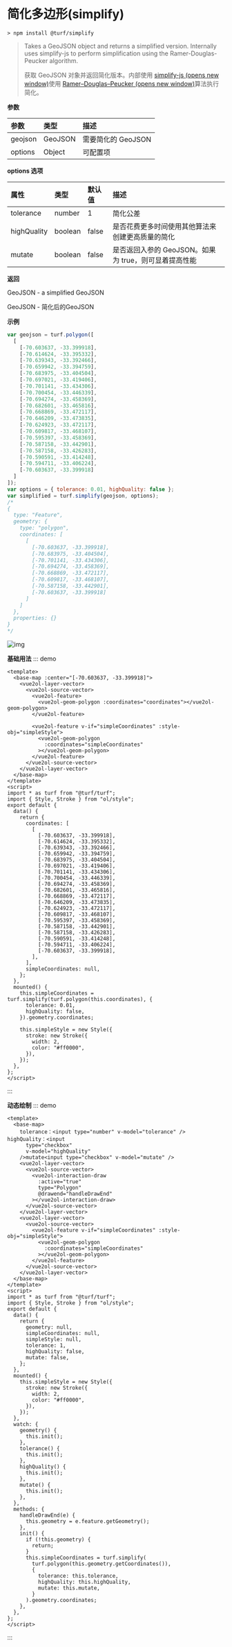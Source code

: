 # 简化多边形(simplify)

```
> npm install @turf/simplify
```

> Takes a GeoJSON object and returns a simplified version. Internally uses simplify-js to perform simplification using the Ramer-Douglas-Peucker algorithm.
>
> 获取 GeoJSON 对象并返回简化版本。内部使用 [simplify-js (opens new window)](https://www.npmjs.com/package/simplify-js)使用 [Ramer–Douglas–Peucker (opens new window)](https://baike.baidu.com/item/Ramer–Douglas–Peucker/6898591?fr=aladdin)算法执行简化。

**参数**

| 参数    | 类型    | 描述               |
| :------ | :------ | :----------------- |
| geojson | GeoJSON | 需要简化的 GeoJSON |
| options | Object  | 可配置项           |

**options 选项**

| 属性        | 类型    | 默认值 | 描述                                                  |
| :---------- | :------ | :----- | :---------------------------------------------------- |
| tolerance   | number  | 1      | 简化公差                                              |
| highQuality | boolean | false  | 是否花费更多时间使用其他算法来创建更高质量的简化      |
| mutate      | boolean | false  | 是否返回入参的 GeoJSON。如果为 true，则可显着提高性能 |

**返回**

GeoJSON - a simplified GeoJSON

GeoJSON - 简化后的GeoJSON

**示例**

```js
var geojson = turf.polygon([
  [
    [-70.603637, -33.399918],
    [-70.614624, -33.395332],
    [-70.639343, -33.392466],
    [-70.659942, -33.394759],
    [-70.683975, -33.404504],
    [-70.697021, -33.419406],
    [-70.701141, -33.434306],
    [-70.700454, -33.446339],
    [-70.694274, -33.458369],
    [-70.682601, -33.465816],
    [-70.668869, -33.472117],
    [-70.646209, -33.473835],
    [-70.624923, -33.472117],
    [-70.609817, -33.468107],
    [-70.595397, -33.458369],
    [-70.587158, -33.442901],
    [-70.587158, -33.426283],
    [-70.590591, -33.414248],
    [-70.594711, -33.406224],
    [-70.603637, -33.399918]
  ]
]);
var options = { tolerance: 0.01, highQuality: false };
var simplified = turf.simplify(geojson, options);
/*
{
  type: "Feature",
  geometry: {
    type: "polygon",
    coordinates: [
      [
        [-70.603637, -33.399918],
        [-70.683975, -33.404504],
        [-70.701141, -33.434306],
        [-70.694274, -33.458369],
        [-70.668869, -33.472117],
        [-70.609817, -33.468107],
        [-70.587158, -33.442901],
        [-70.603637, -33.399918]
      ]
    ]
  },
  properties: {}
}
*/
```

![img](https://pzy-images.oss-cn-hangzhou.aliyuncs.com/img/simplify.d6d2eb3a.webp)

**基础用法**
::: demo

```vue
<template>
  <base-map :center="[-70.603637, -33.399918]">
    <vue2ol-layer-vector>
      <vue2ol-source-vector>
        <vue2ol-feature>
          <vue2ol-geom-polygon :coordinates="coordinates"></vue2ol-geom-polygon>
        </vue2ol-feature>

        <vue2ol-feature v-if="simpleCoordinates" :style-obj="simpleStyle">
          <vue2ol-geom-polygon
            :coordinates="simpleCoordinates"
          ></vue2ol-geom-polygon>
        </vue2ol-feature>
      </vue2ol-source-vector>
    </vue2ol-layer-vector>
  </base-map>
</template>
<script>
import * as turf from "@turf/turf";
import { Style, Stroke } from "ol/style";
export default {
  data() {
    return {
      coordinates: [
        [
          [-70.603637, -33.399918],
          [-70.614624, -33.395332],
          [-70.639343, -33.392466],
          [-70.659942, -33.394759],
          [-70.683975, -33.404504],
          [-70.697021, -33.419406],
          [-70.701141, -33.434306],
          [-70.700454, -33.446339],
          [-70.694274, -33.458369],
          [-70.682601, -33.465816],
          [-70.668869, -33.472117],
          [-70.646209, -33.473835],
          [-70.624923, -33.472117],
          [-70.609817, -33.468107],
          [-70.595397, -33.458369],
          [-70.587158, -33.442901],
          [-70.587158, -33.426283],
          [-70.590591, -33.414248],
          [-70.594711, -33.406224],
          [-70.603637, -33.399918],
        ],
      ],
      simpleCoordinates: null,
    };
  },
  mounted() {
    this.simpleCoordinates = turf.simplify(turf.polygon(this.coordinates), {
      tolerance: 0.01,
      highQuality: false,
    }).geometry.coordinates;

    this.simpleStyle = new Style({
      stroke: new Stroke({
        width: 2,
        color: "#ff0000",
      }),
    });
  },
};
</script>
```

:::

**动态绘制**
::: demo

```vue
<template>
  <base-map>
    tolerance：<input type="number" v-model="tolerance" /> highQuality：<input
      type="checkbox"
      v-model="highQuality"
    />mutate<input type="checkbox" v-model="mutate" />
    <vue2ol-layer-vector>
      <vue2ol-source-vector>
        <vue2ol-interaction-draw
          :active="true"
          type="Polygon"
          @drawend="handleDrawEnd"
        ></vue2ol-interaction-draw>
      </vue2ol-source-vector>
    </vue2ol-layer-vector>
    <vue2ol-layer-vector>
      <vue2ol-source-vector>
        <vue2ol-feature v-if="simpleCoordinates" :style-obj="simpleStyle">
          <vue2ol-geom-polygon
            :coordinates="simpleCoordinates"
          ></vue2ol-geom-polygon>
        </vue2ol-feature>
      </vue2ol-source-vector>
    </vue2ol-layer-vector>
  </base-map>
</template>
<script>
import * as turf from "@turf/turf";
import { Style, Stroke } from "ol/style";
export default {
  data() {
    return {
      geometry: null,
      simpleCoordinates: null,
      simpleStyle: null,
      tolerance: 1,
      highQuality: false,
      mutate: false,
    };
  },
  mounted() {
    this.simpleStyle = new Style({
      stroke: new Stroke({
        width: 2,
        color: "#ff0000",
      }),
    });
  },
  watch: {
    geometry() {
      this.init();
    },
    tolerance() {
      this.init();
    },
    highQuality() {
      this.init();
    },
    mutate() {
      this.init();
    },
  },
  methods: {
    handleDrawEnd(e) {
      this.geometry = e.feature.getGeometry();
    },
    init() {
      if (!this.geometry) {
        return;
      }
      this.simpleCoordinates = turf.simplify(
        turf.polygon(this.geometry.getCoordinates()),
        {
          tolerance: this.tolerance,
          highQuality: this.highQuality,
          mutate: this.mutate,
        }
      ).geometry.coordinates;
    },
  },
};
</script>
```

:::
